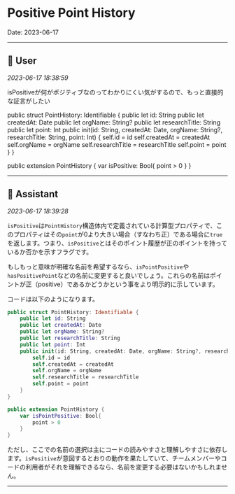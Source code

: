 # Positive Point History

Date: 2023-06-17

---

## 👤 User
*2023-06-17 18:38:59*

isPositiveが何がポジティブなのってわかりにくい気がするので、もっと直接的な証言がしたい

public struct PointHistory: Identifiable {
    public let id: String
    public let createdAt: Date
    public let orgName: String?
    public let researchTitle: String
    public let point: Int
    public init(id: String, createdAt: Date, orgName: String?, researchTitle: String, point: Int) {
        self.id = id
        self.createdAt = createdAt
        self.orgName = orgName
        self.researchTitle = researchTitle
        self.point = point
    }
}

public extension PointHistory {
    var isPositive: Bool{
        point &gt; 0
    }
}

---

## 🤖 Assistant
*2023-06-17 18:39:28*

`isPositive`は`PointHistory`構造体内で定義されている計算型プロパティで、このプロパティはその`point`が0より大きい場合（すなわち正）である場合に`true`を返します。つまり、`isPositive`とはそのポイント履歴が正のポイントを持っているか否かを示すフラグです。

もしもっと意味が明確な名前を希望するなら、`isPointPositive`や`hasPositivePoint`などの名前に変更すると良いでしょう。これらの名前はポイントが正（positive）であるかどうかという事をより明示的に示しています。

コードは以下のようになります。

```swift
public struct PointHistory: Identifiable {
    public let id: String
    public let createdAt: Date
    public let orgName: String?
    public let researchTitle: String
    public let point: Int
    public init(id: String, createdAt: Date, orgName: String?, researchTitle: String, point: Int) {
        self.id = id
        self.createdAt = createdAt
        self.orgName = orgName
        self.researchTitle = researchTitle
        self.point = point
    }
}

public extension PointHistory {
    var isPointPositive: Bool{
        point > 0
    }
}
```

ただし、ここでの名前の選択は主にコードの読みやすさと理解しやすさに依存します。`isPositive`が意図するとおりの動作を果たしていて、チームメンバーやコードの利用者がそれを理解できるなら、名前を変更する必要はないかもしれません。

---
